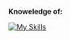 **Knoweledge of:**

[![My Skills](https://skillicons.dev/icons?i=unity,blender,python,vscode)](https://skillicons.dev)
